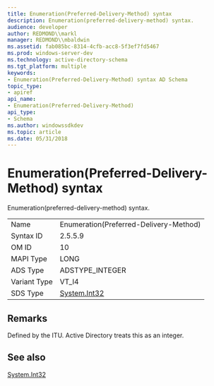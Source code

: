 ```yaml
---
title: Enumeration(Preferred-Delivery-Method) syntax
description: Enumeration(preferred-delivery-method) syntax.
audience: developer
author: REDMOND\\markl
manager: REDMOND\\mbaldwin
ms.assetid: fab085bc-8314-4cfb-acc8-5f3ef7fd5467
ms.prod: windows-server-dev
ms.technology: active-directory-schema
ms.tgt_platform: multiple
keywords:
- Enumeration(Preferred-Delivery-Method) syntax AD Schema
topic_type:
- apiref
api_name:
- Enumeration(Preferred-Delivery-Method)
api_type:
- Schema
ms.author: windowssdkdev
ms.topic: article
ms.date: 05/31/2018
---
```


# Enumeration(Preferred-Delivery-Method) syntax

Enumeration(preferred-delivery-method) syntax.



|              |                                                                           |
|--------------|---------------------------------------------------------------------------|
| Name         | Enumeration(Preferred-Delivery-Method)                                    |
| Syntax ID    | 2.5.5.9                                                                   |
| OM ID        | 10                                                                        |
| MAPI Type    | LONG                                                                      |
| ADS Type     | ADSTYPE\_INTEGER                                                          |
| Variant Type | VT\_I4                                                                    |
| SDS Type     | [System.Int32](http://msdn.microsoft.com/library/system.int32.aspx) |



## Remarks

Defined by the ITU. Active Directory treats this as an integer.

## See also

<dl> <dt>

[System.Int32](http://msdn.microsoft.com/library/system.int32.aspx)
</dt> </dl>

 

 




